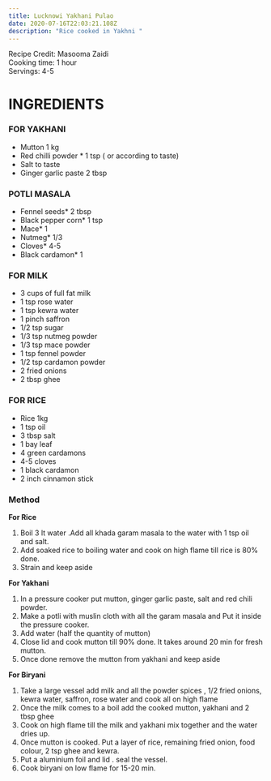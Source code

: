 ```yaml
---
title: Lucknowi Yakhani Pulao
date: 2020-07-16T22:03:21.108Z
description: "Rice cooked in Yakhni "
---
```

Recipe Credit: Masooma Zaidi  
Cooking time: 1 hour  
Servings: 4-5  

# INGREDIENTS

### FOR YAKHANI

* Mutton 1 kg
* Red chilli powder * 1 tsp ( or according to taste)
* Salt to taste
* Ginger garlic paste 2 tbsp

### POTLI MASALA

* Fennel seeds* 2 tbsp
* Black pepper corn* 1 tsp
* Mace* 1
* Nutmeg* 1/3
* Cloves* 4-5
* Black cardamon* 1

### FOR MILK

* 3 cups of full fat milk
* 1 tsp rose water
* 1 tsp kewra water
* 1 pinch saffron
* 1/2 tsp sugar
* 1/3 tsp nutmeg powder
* 1/3 tsp mace powder
* 1 tsp fennel powder
* 1/2 tsp cardamon powder
* 2 fried onions
* 2 tbsp ghee

### FOR RICE

* Rice 1kg
* 1 tsp oil
* 3 tbsp salt
* 1 bay leaf
* 4 green cardamons
* 4-5 cloves
* 1 black cardamon
* 2 inch cinnamon stick

### Method

**For Rice**

1. Boil 3 lt water .Add all khada garam masala to the water with 1 tsp oil and salt.
2. Add soaked rice to boiling water and cook on high flame till rice is 80% done.
3. Strain and keep aside

**For Yakhani**

1. In a pressure cooker put mutton, ginger garlic paste, salt and red chili powder.
2. Make a potli with muslin cloth with all the garam masala and Put it inside the pressure cooker.
3. Add water (half the quantity of mutton)
4. Close lid and cook mutton till 90% done. It takes around 20 min for fresh mutton.
5. Once done remove the mutton from yakhani and keep aside

**For Biryani**

1. Take a large vessel add milk and all the powder spices , 1/2 fried onions, kewra water, saffron, rose water and cook all on high flame
2. Once the milk comes to a boil add the cooked mutton, yakhani and 2 tbsp ghee
3. Cook on high flame till the milk and yakhani mix together and the water dries up.
4. Once mutton is cooked. Put a layer of rice, remaining fried onion, food colour, 2 tsp ghee and kewra.
5. Put a aluminium foil and lid . seal the vessel.
6. Cook biryani on low flame for 15-20 min.
